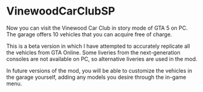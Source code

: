 # VinewoodCarClubSP
Now you can visit the Vinewood Car Club in story mode of GTA 5 on PC. The garage offers 10 vehicles that you can acquire free of charge.

This is a beta version in which I have attempted to accurately replicate all the vehicles from GTA Online. Some liveries from the next-generation consoles are not available on PC, so alternative liveries are used in the mod.

In future versions of the mod, you will be able to customize the vehicles in the garage yourself, adding any models you desire through the in-game menu.
